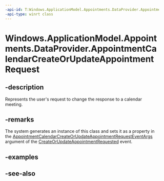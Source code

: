 ----api-id: T:Windows.ApplicationModel.Appointments.DataProvider.AppointmentCalendarCreateOrUpdateAppointmentRequest
-api-type: winrt class
---<!-- Class syntax.public class AppointmentCalendarCreateOrUpdateAppointmentRequest : Windows.ApplicationModel.Appointments.DataProvider.IAppointmentCalendarCreateOrUpdateAppointmentRequest--># Windows.ApplicationModel.Appointments.DataProvider.AppointmentCalendarCreateOrUpdateAppointmentRequest## -descriptionRepresents the user's request to change the response to a calendar meeting.## -remarksThe system generates an instance of this class and sets it as a property in the [AppointmentCalendarCreateOrUpdateAppointmentRequestEventArgs](appointmentcalendarcreateorupdateappointmentrequesteventargs.md) argument of the [CreateOrUpdateAppointmentRequested](appointmentdataproviderconnection_createorupdateappointmentrequested.md) event.## -examples## -see-also